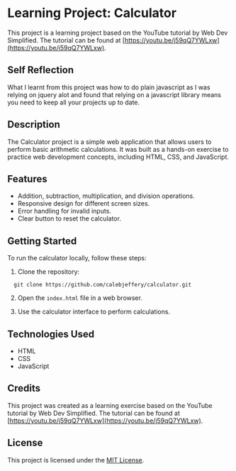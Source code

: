 # Learning Project: Calculator

This project is a learning project based on the YouTube tutorial by Web Dev Simplified. The tutorial can be found at [https://youtu.be/j59qQ7YWLxw](https://youtu.be/j59qQ7YWLxw).

## Self Reflection

What I learnt from this project was how to do plain javascript as I was relying on jquery alot and found that relying on a javascript library means you need to keep all your projects up to date.

## Description

The Calculator project is a simple web application that allows users to perform basic arithmetic calculations. It was built as a hands-on exercise to practice web development concepts, including HTML, CSS, and JavaScript.

## Features

- Addition, subtraction, multiplication, and division operations.
- Responsive design for different screen sizes.
- Error handling for invalid inputs.
- Clear button to reset the calculator.

## Getting Started

To run the calculator locally, follow these steps:

1. Clone the repository:
```console
  git clone https://github.com/calebjeffery/calculator.git
```
2. Open the `index.html` file in a web browser.

3. Use the calculator interface to perform calculations.

## Technologies Used

- HTML
- CSS
- JavaScript

## Credits

This project was created as a learning exercise based on the YouTube tutorial by Web Dev Simplified. The tutorial can be found at [https://youtu.be/j59qQ7YWLxw](https://youtu.be/j59qQ7YWLxw).

## License

This project is licensed under the [MIT License](LICENSE).

